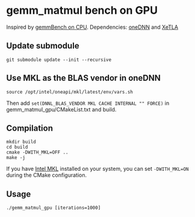 # gemm_matmul bench on GPU
Inspired by [gemmBench on CPU](https://github.com/shu1chen/gemmBench). Dependencies: [oneDNN](https://github.com/oneapi-src/oneDNN) and [XeTLA](https://https://github.com/intel/xetla)

## Update submodule
```
git submodule update --init --recursive
```

## Use MKL as the BLAS vendor in oneDNN
```
source /opt/intel/oneapi/mkl/latest/env/vars.sh
```
Then add `set(DNNL_BLAS_VENDOR MKL CACHE INTERNAL "" FORCE)` in gemm_matmul_gpu/CMakeList.txt and build.


## Compilation
```
mkdir build
cd build
cmake -DWITH_MKL=OFF ..
make -j
```

If you have [Intel MKL](https://software.intel.com/content/www/us/en/develop/tools/math-kernel-library.html) installed on your system, you can set `-DWITH_MKL=ON` during the CMake configuration.

## Usage
```
./gemm_matmul_gpu [iterations=1000]
```
